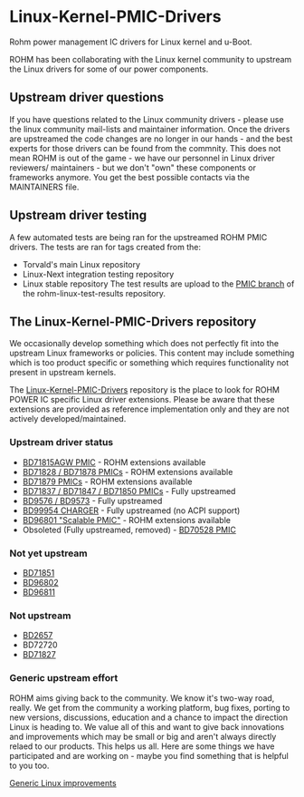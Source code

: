 # Linux-Kernel-PMIC-Drivers
Rohm power management IC drivers for Linux kernel and u-Boot.

ROHM has been collaborating with the Linux kernel community 
to upstream the Linux drivers for some of our power components.

## Upstream driver questions
If you have questions related to the Linux community drivers - please
use the linux community mail-lists and maintainer information. Once the
drivers are upstreamed the code changes are no longer in our hands - and the
best experts for those drivers can be found from the commnity. This does not
mean ROHM is out of the game - we have our personnel in Linux driver reviewers/
maintainers - but we don't "own" these components or frameworks anymore. You
get the best possible contacts via the MAINTAINERS file.

## Upstream driver testing
A few automated tests are being ran for the upstreamed ROHM PMIC drivers. The
tests are ran for tags created from the:
- Torvald's main Linux repository
- Linux-Next integration testing repository
- Linux stable repository
The test results are upload to the [PMIC branch](https://github.com/RohmSemiconductor/rohm-linux-test-results/tree/PMIC) of the rohm-linux-test-results repository.

## The Linux-Kernel-PMIC-Drivers repository
We occasionally develop something which does not perfectly fit into
the upstream Linux frameworks or policies. This content may include something
which is too product specific or something which requires functionality not
present in upstream kernels.

The [Linux-Kernel-PMIC-Drivers](https://github.com/RohmSemiconductor/Linux-Kernel-PMIC-Drivers) repository is the place to look for ROHM POWER IC specific Linux driver extensions.
Please be aware that these extensions are provided as reference implementation
only and they are not actively developed/maintained.

### Upstream driver status
* [BD71815AGW PMIC](BD71815) - ROHM extensions available
* [BD71828 / BD71878 PMICs](BD71828) - ROHM extensions available
* [BD71879 PMICs](BD71879) - ROHM extensions available
* [BD71837 / BD71847 / BD71850 PMICs](BD718XX) - Fully upstreamed
* [BD9576 / BD9573](BD957XMUF) - Fully upstreamed
* [BD99954 CHARGER](BD99954) - Fully upstreamed (no ACPI support)
* [BD96801 "Scalable PMIC"](BD96801) - ROHM extensions available
* Obsoleted (Fully upstreamed, removed) - [BD70528 PMIC](BD70528)

### Not yet upstream
* [BD71851](BD71851)
* [BD96802](BD96802)
* [BD96811](BD96811)

### Not upstream
* [BD2657](BD2657)
* BD72720
* [BD71827](BD71827)

### Generic upstream effort
ROHM aims giving back to the community. We know it's two-way road, really. We get
from the community a working platform, bug fixes, porting to new versions,
discussions, education and a chance to impact the direction Linux is heading
to. We value all of this and want to give back innovations and improvements
which may be small or big and aren't always directly relaed to our products.
This helps us all. Here are some things we have participated and are working
on - maybe you find something that is helpful to you too.

[Generic Linux improvements](generic-linux-improvements/)
